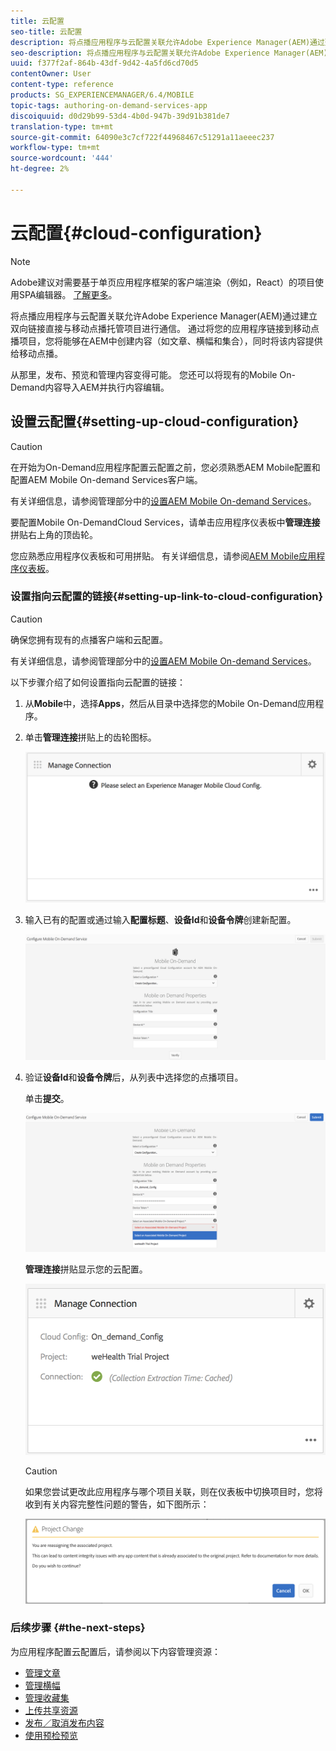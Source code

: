 ```yaml
---
title: 云配置
seo-title: 云配置
description: 将点播应用程序与云配置关联允许Adobe Experience Manager(AEM)通过建立双向链接直接与移动点播托管项目进行通信。 可查看本页以了解更多信息。
seo-description: 将点播应用程序与云配置关联允许Adobe Experience Manager(AEM)通过建立双向链接直接与移动点播托管项目进行通信。 可查看本页以了解更多信息。
uuid: f377f2af-864b-43df-9d42-4a5fd6cd70d5
contentOwner: User
content-type: reference
products: SG_EXPERIENCEMANAGER/6.4/MOBILE
topic-tags: authoring-on-demand-services-app
discoiquuid: d0d29b99-53d4-4b0d-947b-39d91b381de7
translation-type: tm+mt
source-git-commit: 64090e3c7cf722f44968467c51291a11aeeec237
workflow-type: tm+mt
source-wordcount: '444'
ht-degree: 2%

---
```



# 云配置{#cloud-configuration}

>[!NOTE]
>
>Adobe建议对需要基于单页应用程序框架的客户端渲染（例如，React）的项目使用SPA编辑器。 [了解更多](/help/sites-developing/spa-overview.md)。

将点播应用程序与云配置关联允许Adobe Experience Manager(AEM)通过建立双向链接直接与移动点播托管项目进行通信。 通过将您的应用程序链接到移动点播项目，您将能够在AEM中创建内容（如文章、横幅和集合），同时将该内容提供给移动点播。

从那里，发布、预览和管理内容变得可能。 您还可以将现有的Mobile On-Demand内容导入AEM并执行内容编辑。

## 设置云配置{#setting-up-cloud-configuration}

>[!CAUTION]
>
>在开始为On-Demand应用程序配置云配置之前，您必须熟悉AEM Mobile配置和配置AEM Mobile On-demand Services客户端。
>
>有关详细信息，请参阅管理部分中的[设置AEM Mobile On-demand Services](/help/mobile/aem-mobile-setup.md)。

要配置Mobile On-DemandCloud Services，请单击应用程序仪表板中&#x200B;**管理连接**&#x200B;拼贴右上角的顶齿轮。

您应熟悉应用程序仪表板和可用拼贴。 有关详细信息，请参阅[AEM Mobile应用程序仪表板](/help/mobile/mobile-apps-ondemand-application-dashboard.md)。

### 设置指向云配置的链接{#setting-up-link-to-cloud-configuration}

>[!CAUTION]
>
>确保您拥有现有的点播客户端和云配置。
>
>有关详细信息，请参阅管理部分中的[设置AEM Mobile On-demand Services](/help/mobile/aem-mobile-setup.md)。

以下步骤介绍了如何设置指向云配置的链接：

1. 从&#x200B;**Mobile**&#x200B;中，选择&#x200B;**Apps**，然后从目录中选择您的Mobile On-Demand应用程序。
1. 单击&#x200B;**管理连接**&#x200B;拼贴上的齿轮图标。

   ![chlimage_1-65](assets/chlimage_1-65.png)

1. 输入已有的配置或通过输入&#x200B;**配置标题**、**设备Id**&#x200B;和&#x200B;**设备令牌**&#x200B;创建新配置。

   ![chlimage_1-66](assets/chlimage_1-66.png)

1. 验证&#x200B;**设备Id**&#x200B;和&#x200B;**设备令牌**&#x200B;后，从列表中选择您的点播项目。

   单击&#x200B;**提交**。

   ![chlimage_1-67](assets/chlimage_1-67.png)

   **管理连接**&#x200B;拼贴显示您的云配置。

   ![chlimage_1-68](assets/chlimage_1-68.png)

   >[!CAUTION]
   >
   >如果您尝试更改此应用程序与哪个项目关联，则在仪表板中切换项目时，您将收到有关内容完整性问题的警告，如下图所示：

   ![chlimage_1-69](assets/chlimage_1-69.png)

### 后续步骤 {#the-next-steps}

为应用程序配置云配置后，请参阅以下内容管理资源：

* [管理文章](/help/mobile/mobile-on-demand-managing-articles.md)
* [管理横幅](/help/mobile/mobile-on-demand-managing-banners.md)
* [管理收藏集](/help/mobile/mobile-on-demand-managing-collections.md)
* [上传共享资源](/help/mobile/mobile-on-demand-shared-resources.md)
* [发布／取消发布内容](/help/mobile/mobile-on-demand-publishing-unpublishing.md)
* [使用预检预览](/help/mobile/aem-mobile-manage-ondemand-services.md)
